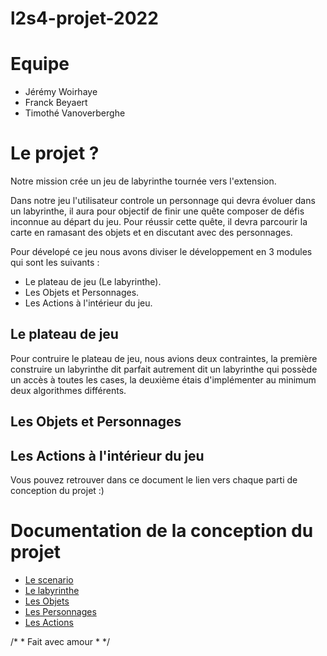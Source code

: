 # l2s4-projet-2022

# Equipe

- Jérémy Woirhaye
- Franck Beyaert
- Timothé Vanoverberghe

# Le projet ?

Notre mission crée un jeu de labyrinthe tournée vers l'extension.

Dans notre jeu l'utilisateur controle un personnage qui devra évoluer dans un labyrinthe, il aura pour objectif de finir une quête composer de défis inconnue au départ du jeu. Pour réussir cette quête, il devra parcourir la carte en ramasant des objets et en discutant avec des personnages.

Pour dévelopé ce jeu nous avons diviser le développement en 3 modules qui sont les suivants :

- Le plateau de jeu (Le labyrinthe).
- Les Objets et Personnages.
- Les Actions à l'intérieur du jeu.

## Le plateau de jeu

Pour contruire le plateau de jeu, nous avions deux contraintes, la première construire un labyrinthe dit parfait autrement dit un labyrinthe qui possède un accès à toutes les cases, la deuxième étais d'implémenter au minimum deux algorithmes différents.



## Les Objets et Personnages

## Les Actions à l'intérieur du jeu


Vous pouvez retrouver dans ce document le lien vers chaque parti de conception du projet :)

# Documentation de la conception du projet

- [Le scenario](Scenario.md)
- [Le labyrinthe](mazeConception.md)
- [Les Objets](ItemsConception.md)
- [Les Personnages](characterConception.md)
- [Les Actions](actionsConception.md)


/* * Fait avec amour * */